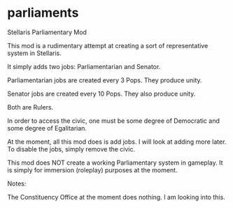 # parliaments
Stellaris Parliamentary Mod

This mod is a rudimentary attempt at creating a sort of representative system in Stellaris.

It simply adds two jobs: Parliamentarian and Senator.

Parliamentarian jobs are created every 3 Pops. They produce unity.

Senator jobs are created every 10 Pops. They also produce unity.

Both are Rulers.

In order to access the civic, one must be some degree of Democratic and some degree of Egalitarian.

At the moment, all this mod does is add jobs. I will look at adding more later. To disable the jobs, simply remove the civic.

This mod does NOT create a working Parliamentary system in gameplay. It is simply for immersion (roleplay) purposes at the moment.

Notes:

The Constituency Office at the moment does nothing. I am looking into this.
